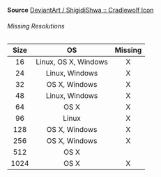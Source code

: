 __Source__ [DeviantArt / ShigidiShwa :: Cradlewolf Icon](http://shigidishwa.deviantart.com/art/Cradlewolf-Icon-306704702)

###### Missing Resolutions
| Size |          OS          | Missing |
|:----:|:--------------------:|:-------:|
|  16  | Linux, OS X, Windows |    X    |
|  24  |    Linux, Windows    |    X    |
|  32  |     OS X, Windows    |    X    |
|  48  |    Linux, Windows    |    X    |
|  64  |         OS X         |    X    |
|  96  |         Linux        |    X    |
|  128 |     OS X, Windows    |    X    |
|  256 |     OS X, Windows    |    X    |
|  512 |         OS X         |         |
| 1024 |         OS X         |    X    |